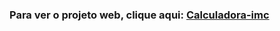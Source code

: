 ### Para ver o projeto web, clique aqui:  <a href="https://calculator-imc-im.netlify.app/">Calculadora-imc</a>
